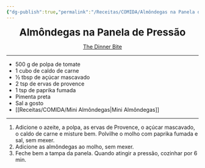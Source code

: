 ```yaml
---
{"dg-publish":true,"permalink":"/Receitas/COMIDA/Almôndegas na Panela de Pressão/"}
---
```


<div style="text-align: center;"> <span style="font-size: 26px;"><b> Almôndegas na Panela de Pressão </b></span> </div>

<span class="center"> <center> [The Dinner Bite](https://www.thedinnerbite.com/instant-pot-meatballs-recipe/) </center></span>

---
- 500 g de polpa de tomate
- 1 cubo de caldo de carne
- ½ tbsp de açúcar mascavado
- 2 tsp de ervas de provence
- 1 tsp de paprika fumada
- Pimenta preta
- Sal a gosto
- [[Receitas/COMIDA/Mini Almôndegas\|Mini Almôndegas]]
---
1. Adicione o azeite, a polpa, as ervas de Provence, o açúcar mascavado, o caldo de carne e misture bem. Polvilhe o molho com paprika fumada e sal, sem mexer.
2. Adicione as almôndegas ao molho, sem mexer. 
3. Feche bem a tampa da panela. Quando atingir a pressão, cozinhar por 6 min.
